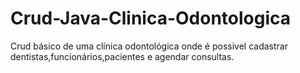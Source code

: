 # Crud-Java-Clinica-Odontologica
Crud básico de uma clínica odontológica onde é possivel cadastrar dentistas,funcionários,pacientes e agendar consultas.
